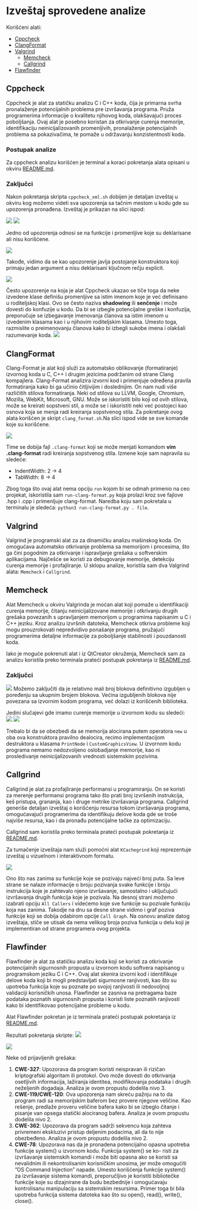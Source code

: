 # Izveštaj sprovedene analize

Korišćeni alati:
- [Cppcheck](#cppcheck)
- [ClangFormat](#clang_format)
- [Valgrind](#valgrind)
	- [Memcheck](#memcheck)
	- [Callgrind](#callgrind)
 - [Flawfinder](#flawfinder)

## Cppcheck
Cppcheck je alat za statičku analizu C i C++ koda, čija je primarna svrha pronalaženje potencijalnih problema pre izvršavanja programa. Pruža programerima informacije o kvalitetu njihovog koda, olakšavajući proces poboljšanja. Ovaj alat je posebno koristan za otkrivanje curenja memorije, identifikaciju neinicijalizovanih promenljivih, pronalaženje potencijalnih problema sa pokazivačima, te pomaže u održavanju konzistentnosti koda.

### Postupak analize
Za cppcheck analizu korišćen je terminal a koraci pokretanja alata opisani u okviru [README.md](cppcheck/README.md).

### Zaključci
Nakon pokretanja skripta `cppcheck_xml.sh` dobijen je detaljan izveštaj u okviru kog možemo videti sva upozorenja sa tačnim mestom u kodu gde su upozorenja pronađena. Izveštaj je prikazan na slici ispod:

![](cppcheck/pictures/statistic1.png)
![](cppcheck/pictures/statistic2.png)

Jedno od upozorenja odnosi se na funkcije i promenljive koje su deklarisane ali nisu korišćene.

![](cppcheck/pictures/unused_func_and_var.png)

Takođe, vidimo da se kao upozorenje javlja postojanje konstruktora koji primaju jedan argument a nisu deklarisani ključnom rečju explicit.

![](cppcheck/pictures/explicit_constructor.png)

Često upozorenje na koja je alat Cppcheck ukazao se tiče toga da neke izvedene klase definišu promenljive sa istim imenom koje je već definisano u roditeljskoj klasi. Ovo se često naziva **shadowing** ili **senčenje** i može dovesti do konfuzije u kodu. Da bi se izbegle potencijalne greške i konfuzija, preporučuje se izbegavanje imenovanja članova sa istim imenom u izvedenim klasama kao i u njihovim roditeljskim klasama. Umesto toga, razmislite o preimenovanju članova kako bi izbegli sukobe imena i olakšali razumevanje koda.
![](cppcheck/pictures/shadowing.png)

## ClangFormat
Clang-Format je alat koji služi za automatsko oblikovanje (formatiranje) izvornog koda u C, C++ i drugim jezicima podržanim od strane Clang kompajlera. Clang-Format analizira izvorni kod i primenjuje određena pravila formatiranja kako bi ga učinio čitljivijim i doslednijim. On nam nudi više različitih stilova formatiranja. Neki od stilova su LLVM, Google, Chromium, Mozilla, WebKit, Microsoft, GNU. Može se iskoristiti bilo koji od ovih stilova, može se kreirati sopstveni stil, a može se i iskoristiti neki već postojeci kao osnova koja se menja radi kreiranja sopstvenog stila. Za pokretanje ovog alata korišćen je skript `clang_format.sh`.Na slici ispod vide se sve komande koje su korišćene.

![](clang_format/pictures/clang_format.png)

Time se dobija fajl `.clang-format` koji se može menjati komandom **vim .clang-format** radi kreiranja sopstvenog stila. Izmene koje sam
napravila su sledeće:
- IndentWidth: 2 → 4
- TabWidth: 8 → 4
  
Zbog toga što ovaj alat nema opciju `run` kojom bi se odmah primenio na ceo projekat, iskoristila sam `run-clang-format.py` koja prolazi
kroz sve fajlove .hpp i .cpp i primenljuje clang-format. Naredba koju
sam pokretala u terminalu je sledeća: `python3 run-clang-format.py . file`.

## Valgrind
Valgrind je programski alat za za dinamičku analizu mašinskog koda. On omogućava automatsko otkrivanje problema sa memorijom i
procesima, što ga čini pogodnim za otkrivanje i ispravljanje grešaka u softverskim aplikacijama. Najčešće se koristi za debugovanje memorije, detekciju curenja memorije i profajliranje. U sklopu analize, koristila sam dva Valgrind alata: `Memcheck` i `Callgrind`.

## Memcheck
Alat Memcheck u okviru Valgrinda je moćan alat koji pomaže u identifikaciji curenja memorije, čitanju neinicijalizovane memorije i otkrivanju drugih grešaka povezanih s upravljanjem memorijom u programima napisanim u C i C++ jeziku. Kroz analizu izvršnih datoteka, Memcheck otkriva probleme koji mogu prouzrokovati nepredvidivo ponašanje programa, pružajući programerima detaljne informacije za poboljšanje stabilnosti i pouzdanosti koda.

Iako je moguće pokrenuti alat i iz QtCreator okruženja, Memcheck sam za analizu koristila preko terminala prateći postupak pokretanja iz [README.md](memcheck/README.md).

### Zaključci
![](memcheck/pictures/leak_summary.png)
Možemo zaključiti da je relativno mali broj blokova definitivno izgubljen u poređenju sa ukupnim brojem blokova. Većina izgubljenih blokova nije povezana sa izvornim kodom programa, već dolazi iz korišćenih biblioteka.

Jedini slučajevi gde imamo curenje memorije u izvornom kodu su sledeći:
![](memcheck/pictures/report.png)
![](memcheck/pictures/custom_graphics.png)

Trebalo bi da se obezbedi da se memorija alocirana putem operatora `new` u oba ova konstruktora pravilno dealocira, recimo implementacijom destruktora u klasama `PrintNode` i `CustomGraphicsView`.
U izvornom kodu programa nemamo nedozvoljeno oslobadjanje memorije, kao ni prosledivanje neinicijalizovanih vrednosti sistemskim
pozivima.

## Callgrind
Callgrind je alat za profajliranje performansi u programiranju. On se koristi za merenje performansi programa tako što prati broj izvršenih instrukcija, keš pristupa, grananja, kao i druge metrike izvršavanja programa. Callgrind generiše detaljan izveštaj o korišćenju resursa tokom izvršavanja programa, omogućavajući programerima da identifikuju delove koda gde se troše najviše resursa, kao i da pronađu potencijalne tačke za optimizaciju. 

Callgrind sam koristila preko terminala prateći postupak pokretanja iz [README.md](callgrind/README.md).

Za tumačenje izveštaja nam služi pomoćni alat `KCachegrind` koji reprezentuje izveštaj u vizuelnom i interaktivnom formatu. 

![](callgrind/KCacheGrind/kch.png)

Ono što nas zanima su funkcije koje se pozivaju najveći broj puta. Sa leve strane se nalaze informacije o broju pozivanja svake funkcije
i broju instrukcija koje je zahtevalo njeno izvršavanje, samostalno i uključujući izvršavanja drugih funkcija koje je pozivala. Na desnoj
strani možemo izabrati opciju `All Callers` i videćemo koje sve funkcije su pozivale funkciju koja nas zanima. Takodje na dnu sa desne
strane vidimo i graf poziva funkcije koji se dobija odabirom opcije `Call Graph`.
Na osnovu analize datog izveštaja, stiče se utisak da nema velikog broja poziva funkcija u delu koji je implementiran od strane programera ovog projekta.

## Flawfinder
Flawfinder je alat za statičku analizu koda koji se koristi za otkrivanje potencijalnih sigurnosnih propusta u izvornom kodu softvera
napisanog u programskom jeziku C i C++. Ovaj alat skenira izvorni kod i identifikuje delove koda koji bi mogli predstavljati sigurnosne ranjivosti, kao što su upotreba funkcija koje su poznate po svojoj ranjivosti ili nedovoljnoj validaciji korisničkih unosa. Flawfinder se zasniva na pretragama baze podataka poznatih sigurnosnih propusta i koristi liste poznatih ranjivosti kako bi identifikovao potencijalne probleme u kodu.

Alat Flawfinder pokretan je iz terminala prateći postupak pokretanja iz [README.md](flawfinder/README.md).

Rezultati pokretanja skripte:
![](flawfinder/pictures/flaw1.png)

![](flawfinder/pictures/flaw2.png)

Neke od prijavljenih grešaka:
1. **CWE-327**: Upozorava da program koristi neispravan ili rizičan kriptografski algoritam ili protokol. Ovo može dovesti do otkrivanja osetljivih informacija, lažiranja identitea, modifikovanja podataka i drugih neželjenih dogadaja. Analiza je ovom propustu dodelila nivo 3.
2. **CWE-119/CWE-120**: Ova upozorenja nam skreću pažnju na to da program radi sa memorijskim baferom bez provere njegove veličine. Kao rešenje, predlaže proveru veličine bafera kako bi se izbeglo čitanje i pisanje van opsega statički alociranog bafera. Analiza je
ovom propustu dodelila nivo 2.
3. **CWE-362**: Upozorava da program sadrži sekvencu koja zahteva privremeni ekskluzivi pristup deljenim podacima, ali da to nije
obezbeđeno. Analiza je ovom propustu dodelila nivo 2.
4. **CWE-78**: Upozorava nas da je pronadena potencijalno opasna upotreba funkcije system() u izvornom kodu. Funkcija system() se ko-
risti za izvršavanje sistemskih komandi i može biti opasna ako se koristi sa nevalidnim ili nekontrolisanim korisničkim unosima, jer može omogućiti ”OS Command Injection” napade. Umesto korišćenja funkcije system() za izvršavanje sistema komandi, preporučljivo je koristiti bibliotečke funkcije koje su dizajnirane da budu bezbednije i omogućavaju kontrolisanu manipulaciju sa sistemskim resursima. Primer toga bi bila upotreba funkcija sistema datoteka kao što su open(), read(), write(), close().
